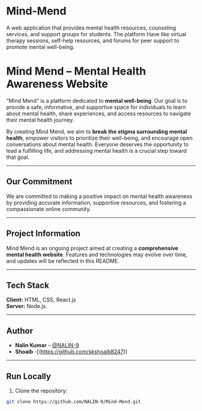 # Mind-Mend
A web application that provides mental health resources, counseling services, and support groups for students. The platform Have like virtual therapy sessions, self-help resources, and forums for peer support to promote mental well-being.

# Mind Mend – Mental Health Awareness Website

“Mind Mend” is a platform dedicated to **mental well-being**. Our goal is to provide a safe, informative, and supportive space for individuals to learn about mental health, share experiences, and access resources to navigate their mental health journey.

By creating Mind Mend, we aim to **break the stigma surrounding mental health**, empower visitors to prioritize their well-being, and encourage open conversations about mental health. Everyone deserves the opportunity to lead a fulfilling life, and addressing mental health is a crucial step toward that goal.

---

## Our Commitment

We are committed to making a positive impact on mental health awareness by providing accurate information, supportive resources, and fostering a compassionate online community.

---

## Project Information

Mind Mend is an ongoing project aimed at creating a **comprehensive mental health website**. Features and technologies may evolve over time, and updates will be reflected in this README.

---

## Tech Stack

**Client:** HTML, CSS, React.js  
**Server:** Node.js.

---

## Author

- **Nalin Kumar** – [@NALIN-9](https://github.com/NALIN-9)
- **Shoaib** -[(https://github.com/skshoaib8247)]

---

## Run Locally

1. Clone the repository:

```bash
git clone https://github.com/NALIN-9/Mind-Mend.git

